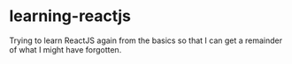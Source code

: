 # learning-reactjs
Trying to learn ReactJS again from the basics so that I can get a remainder of what I might have forgotten.
